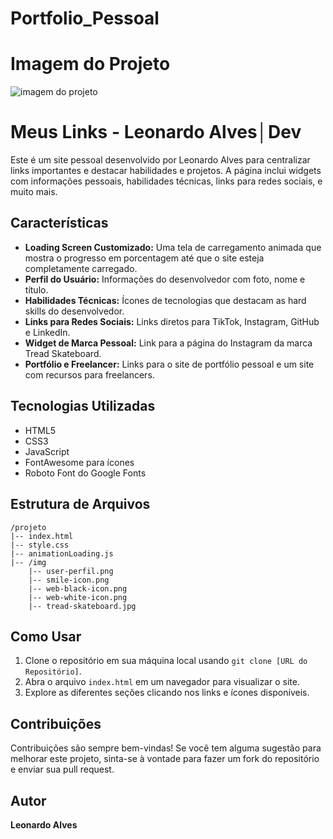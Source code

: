 # Portfolio_Pessoal


# Imagem do Projeto
![imagem do projeto](images/Screenshot_20240825_192109_Samsung_Internet.jpg "Link Bio RM Dev 2.0")


# Meus Links - Leonardo Alves│Dev

Este é um site pessoal desenvolvido por Leonardo Alves para centralizar links importantes e destacar habilidades e projetos. A página inclui widgets com informações pessoais, habilidades técnicas, links para redes sociais, e muito mais.

## Características

- **Loading Screen Customizado:** Uma tela de carregamento animada que mostra o progresso em porcentagem até que o site esteja completamente carregado.
- **Perfil do Usuário:** Informações do desenvolvedor com foto, nome e título.
- **Habilidades Técnicas:** Ícones de tecnologias que destacam as hard skills do desenvolvedor.
- **Links para Redes Sociais:** Links diretos para TikTok, Instagram, GitHub e LinkedIn.
- **Widget de Marca Pessoal:** Link para a página do Instagram da marca Tread Skateboard.
- **Portfólio e Freelancer:** Links para o site de portfólio pessoal e um site com recursos para freelancers.

## Tecnologias Utilizadas

- HTML5
- CSS3
- JavaScript
- FontAwesome para ícones
- Roboto Font do Google Fonts

## Estrutura de Arquivos

```plaintext
/projeto
|-- index.html
|-- style.css
|-- animationLoading.js
|-- /img
    |-- user-perfil.png
    |-- smile-icon.png
    |-- web-black-icon.png
    |-- web-white-icon.png
    |-- tread-skateboard.jpg
```

## Como Usar

1. Clone o repositório em sua máquina local usando `git clone [URL do Repositório]`.
2. Abra o arquivo `index.html` em um navegador para visualizar o site.
3. Explore as diferentes seções clicando nos links e ícones disponíveis.

## Contribuições

Contribuições são sempre bem-vindas! Se você tem alguma sugestão para melhorar este projeto, sinta-se à vontade para fazer um fork do repositório e enviar sua pull request.

## Autor

**Leonardo Alves**


